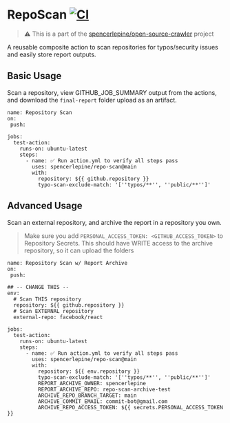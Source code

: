 # RepoScan [![CI](https://github.com/spencerlepine/repo-scan/actions/workflows/ci.yml/badge.svg?branch=main)](https://github.com/spencerlepine/repo-scan/actions/workflows/ci.yml)

> ⚠️ This is a part of the [spencerlepine/open-source-crawler](https://github.com/spencerlepine/open-source-crawler) project

A reusable composite action to scan repositories for typos/security issues and easily store report outputs.

## Basic Usage

Scan a repository, view GITHUB_JOB_SUMMARY output from the actions, and download the `final-report` folder upload as an artifact.

```
name: Repository Scan 
on: 
 push:

jobs:
  test-action:
    runs-on: ubuntu-latest
    steps:
      - name: ✅ Run action.yml to verify all steps pass
        uses: spencerlepine/repo-scan@main
        with:
          repository: ${{ github.repository }}
          typo-scan-exclude-match: '[''typos/**'', ''public/**'']'
```


## Advanced Usage

Scan an external repository, and archive the report in a repository you own.

> Make sure you add `PERSONAL_ACCESS_TOKEN: <GITHUB_ACCESS_TOKEN>` to Repository Secrets. This should have WRITE access to the archive repository, so it can upload the folders

```
name: Repository Scan w/ Report Archive
on: 
 push:

## -- CHANGE THIS --
env:
  # Scan THIS repository
  repository: ${{ github.repository }}
  # Scan EXTERNAL repository
  external-repo: facebook/react

jobs:
  test-action:
    runs-on: ubuntu-latest
    steps:
      - name: ✅ Run action.yml to verify all steps pass
        uses: spencerlepine/repo-scan@main
        with:
          repository: ${{ env.repository }}
          typo-scan-exclude-match: '[''typos/**'', ''public/**'']'
          REPORT_ARCHIVE_OWNER: spencerlepine
          REPORT_ARCHIVE_REPO: repo-scan-archive-test
          ARCHIVE_REPO_BRANCH_TARGET: main
          ARCHIVE_COMMIT_EMAIL: commit-bot@gmail.com
          ARCHIVE_REPO_ACCESS_TOKEN: ${{ secrets.PERSONAL_ACCESS_TOKEN }}
```
